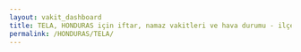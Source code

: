 ```yaml
---
layout: vakit_dashboard
title: TELA, HONDURAS için iftar, namaz vakitleri ve hava durumu - ilçe/eyalet seç
permalink: /HONDURAS/TELA/
---
```


<script type="text/javascript">
  var GLOBAL_COUNTRY = 'HONDURAS';
  var GLOBAL_CITY = 'TELA';
  var GLOBAL_STATE = '';
  var lat = 72;
  var lon = 21;
</script>
